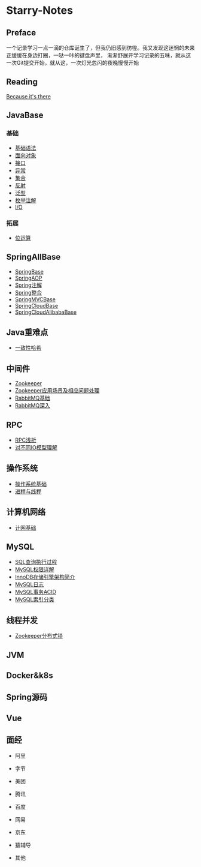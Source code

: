 # Starry-Notes

## Preface

一个记录学习一点一滴的仓库诞生了，但我仍旧感到彷徨。我又发现这迷惘的未来正缓缓在身边打圈，一哒一咔的键盘声里，
渐渐舒展开学习记录的五味，就从这一次Git提交开始，就从这，一次灯光忽闪的夜晚慢慢开始

## Reading
[Because it's there](https://wardseptember.github.io/notes/#/)

## JavaBase

### 基础
- [基础语法](JavaBase/基础语法.md)
- [面向对象](JavaBase/面向对象.md)
- [接口](JavaBase/接口.md)
- [异常](JavaBase/异常.md)
- [集合](JavaBase/集合.md)
- [反射](JavaBase/反射.md)
- [泛型](JavaBase/泛型.md)
- [枚举注解](JavaBase/枚举注解.md)
- [I/O](JavaBase/IO.md)

### 拓展
- [位运算](JavaBase/位运算.md)

## SpringAllBase
- [SpringBase](SpringAllBase/Spring/SpringBase.md)
- [SpringAOP](SpringAllBase/Spring/SpringAOP.md)
- [Spring注解](SpringAllBase/Spring/Spring注解.md)
- [Spring整合](SpringAllBase/Spring/Spring整合.md)
- [SpringMVCBase](SpringAllBase/SpringMVC/SpringMVC.md)
- [SpringCloudBase](SpringAllBase/SpringCloud/SpringCloud.md)
- [SpringCloudAlibabaBase](SpringAllBase/SpringCloudAlibaba/SpringCloudAlibaba.md)

## Java重难点
- [一致性哈希](KeyPoints/ConsistentHashing.md)



## 中间件

- [Zookeeper](MiddleWare/Zookeeper.md)
- [Zookeeper应用场景及相应问题处理](MiddleWare/Zookeeper应用场景及相应问题处理.md)
- [RabbitMQ基础](MiddleWare/RabbitMQ基础.md)
- [RabbitMQ深入](MiddleWare/RabbitMQ深入.md)



## RPC

- [RPC浅析](RPC/RPC浅析.md)
- [对不同IO模型理解](RPC/对不同IO模型理解.md)




## 操作系统
- [操作系统基础](OperatingSystem/操作系统基础.md)
- [进程与线程](OperatingSystem/进程与线程.md)

## 计算机网络
- [计网基础](ComputerNetworking/计网基础.md)

## MySQL
- [SQL查询执行过程](MySQL/SQL查询执行过程.md)
- [MySQL权限详解](MySQL/MySQL权限详解.md)
- [InnoDB存储引擎架构简介](MySQL/InnoDB存储引擎架构简介.md)
- [MySQL日志](MySQL/MySQL日志.md)
- [MySQL事务ACID](MySQL/MySQL事务ACID.md)
- [MySQL索引分类](MySQL/MySQL索引分类.md)

## 线程并发
- [Zookeeper分布式锁](Concurrency/Zookeeper分布式锁.md)

## JVM

## Docker&k8s

## Spring源码

## Vue

## 面经

- 阿里

- 字节

- 美团

- 腾讯

- 百度

- 网易

- 京东

- 猿辅导

- 其他

